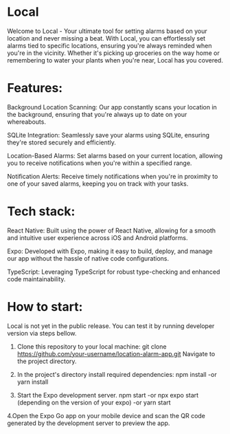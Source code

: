 
# Local 

Welcome to Local - Your ultimate tool for setting alarms based on your location and never missing a beat. With Local, you can effortlessly set alarms tied to specific locations, ensuring you're always reminded when you're in the vicinity. Whether it's picking up groceries on the way home or remembering to water your plants when you're near, Local has you covered.

# Features:
Background Location Scanning: Our app constantly scans your location in the background, ensuring that you're always up to date on your whereabouts.

SQLite Integration: Seamlessly save your alarms using SQLite, ensuring they're stored securely and efficiently.

Location-Based Alarms: Set alarms based on your current location, allowing you to receive notifications when you're within a specified range.

Notification Alerts: Receive timely notifications when you're in proximity to one of your saved alarms, keeping you on track with your tasks.

# Tech stack:
React Native: Built using the power of React Native, allowing for a smooth and intuitive user experience across iOS and Android platforms.

Expo: Developed with Expo, making it easy to build, deploy, and manage our app without the hassle of native code configurations.

TypeScript: Leveraging TypeScript for robust type-checking and enhanced code maintainability.

# How to start:
Local is not yet in the public release. You can test it by running developer version via steps bellow.

1. Clone this repository to your local machine:
git clone https://github.com/your-username/location-alarm-app.git
Navigate to the project directory.

2. In the project's directory install required dependencies:
npm install
-or
yarn install

3. Start the Expo development server.
npm start
-or
npx expo start (depending on the version of your expo)
-or
yarn start

4.Open the Expo Go app on your mobile device and scan the QR code generated by the development server to preview the app.
